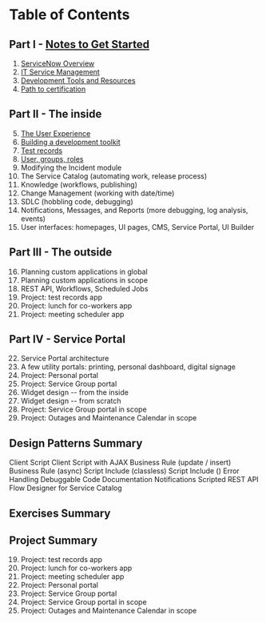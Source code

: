 # Table of Contents

## Part I - [Notes to Get Started](ch01_00.md)

1. [ServiceNow Overview](ch01_01.md)
2. [IT Service Management](ch01_02.md)
3. [Development Tools and Resources](ch01_03.md)
4. [Path to certification](ch01_04.md)

## Part II - The inside 

5. [The User Experience](ch02_01.md)
6. [Building a development toolkit](ch02_02.md)
7. [Test records](ch02_03.md)
8. [User, groups, roles](ch02_04.md)
9. Modifying the Incident module
10. The Service Catalog (automating work, release process)
11. Knowledge (workflows, publishing)
12. Change Management (working with date/time)
13. SDLC (hobbling code, debugging)
14. Notifications, Messages, and Reports (more debugging, log analysis, events)
15. User interfaces: homepages, UI pages, CMS, Service Portal, UI Builder 

## Part III - The outside

16. Planning custom applications in global
17. Planning custom applications in scope
18. REST API, Workflows, Scheduled Jobs
19. Project: test records app
20. Project: lunch for co-workers app
21. Project: meeting scheduler app

## Part IV - Service Portal

22. Service Portal architecture
23. A few utility portals: printing, personal dashboard, digital signage
24. Project: Personal portal
25. Project: Service Group portal
26. Widget design -- from the inside
27. Widget design -- from scratch
28. Project: Service Group portal in scope
29. Project: Outages and Maintenance Calendar in scope


## Design Patterns Summary

Client Script
Client Script with AJAX
Business Rule (update / insert)
Business Rule (async)
Script Include (classless)
Script Include ()
Error Handling
Debuggable Code
Documentation
Notifications
Scripted REST API
Flow Designer for Service Catalog


## Exercises Summary


## Project Summary

19. Project: test records app
20. Project: lunch for co-workers app
21. Project: meeting scheduler app
23. Project: Personal portal
24. Project: Service Group portal
27. Project: Service Group portal in scope
28. Project: Outages and Maintenance Calendar in scope